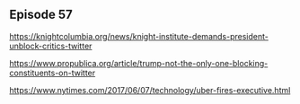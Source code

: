 ## Episode 57

https://knightcolumbia.org/news/knight-institute-demands-president-unblock-critics-twitter

https://www.propublica.org/article/trump-not-the-only-one-blocking-constituents-on-twitter

https://www.nytimes.com/2017/06/07/technology/uber-fires-executive.html
